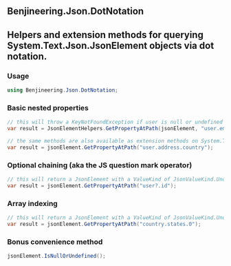 ## Benjineering.Json.DotNotation

## Helpers and extension methods for querying System.Text.Json.JsonElement objects via dot notation.

### Usage

```C#
using Benjineering.Json.DotNotation;
```

### Basic nested properties

```C#
// this will throw a KeyNotFoundException if user is null or undefined
var result = JsonElementHelpers.GetPropertyAtPath(jsonElement, "user.email");

// the same methods are also available as extension methods on System.Text.Json.JsonElement
var result = jsonElement.GetPropertyAtPath("user.address.country");
```

### Optional chaining (aka the JS question mark operator)

```C#
// this will return a JsonElement with a ValueKind of JsonValueKind.Undefined if user is null or undefined
var result = jsonElement.GetPropertyAtPath("user?.id");
```

### Array indexing

```C#
// this will return a JsonElement with a ValueKind of JsonValueKind.Undefined if the index is out of range
var result = jsonElement.GetPropertyAtPath("country.states.0");
```

### Bonus convenience method

```C#
jsonElement.IsNullOrUndefined();
```
